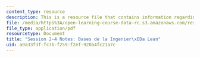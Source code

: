 ```yaml
---
content_type: resource
description: This is a resource file that contains information regarding session 2-4.
file: /media/https%3A/open-learning-course-data-rc.s3.amazonaws.com/res-16-001-lean-enterprise-en-espanol-january-iap-2012/a0a33f3ffc7bf259f2ef920a4fc21a7c_MITRES_16_001IAP12_2-4_Eng.pdf
file_type: application/pdf
resourcetype: Document
title: "Session 2-4 Notes: Bases de la Ingenier\xEDa Lean"
uid: a0a33f3f-fc7b-f259-f2ef-920a4fc21a7c
---
```

